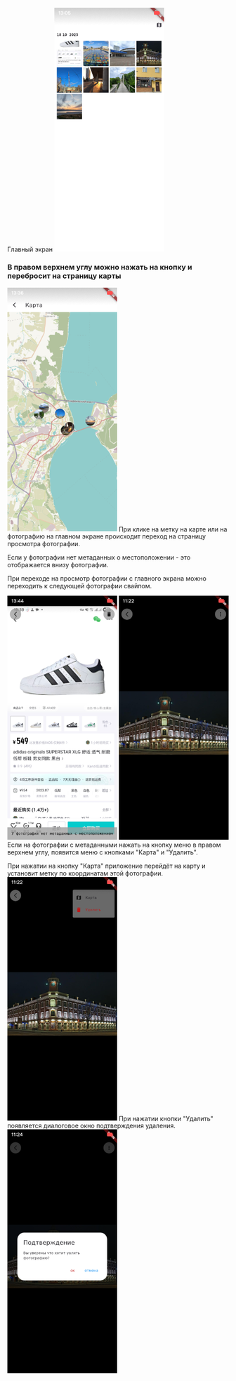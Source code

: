 Главный экран
<img src="./images_readme/gallery.png" alt="Галерея" width="250">
### В правом верхнем углу можно нажать на кнопку и перебросит на страницу карты
<img src="./images_readme/map.png" alt="Карта" width="250">
При клике на метку на карте или на фотографию на главном экране происходит переход на страницу просмотра фотографии.

Если у фотографии нет метаданных о местоположении - это отображается внизу фотографии.

При переходе на просмотр фотографии с главного экрана можно переходить к следующей фотографии свайпом.
<div>
    <img src="./images_readme/view1.png" alt="Фотография без метаданных" width="250">
    <img src="./images_readme/view2.png" alt="Фотография c метаданными" width="250">
</div>
Если на фотографии с метаданными нажать на кнопку меню в правом верхнем углу, появится меню с кнопками "Карта" и "Удалить".

При нажатии на кнопку "Карта" приложение перейдёт на карту и установит метку по координатам этой фотографии.
<img src="./images_readme/menu.png" alt="Меню" width="250">
При нажатии кнопки "Удалить" появляется диалоговое окно подтверждения удаления.
<img src="./images_readme/delete.png" alt="Удаление" width="250">